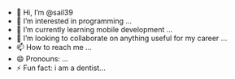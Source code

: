 - 👋 Hi, I’m @sail39
- 👀 I’m interested in programming ...
- 🌱 I’m currently learning mobile development ...
- 💞️ I’m looking to collaborate on anything useful for my career ...
- 📫 How to reach me ...
- 😄 Pronouns: ...
- ⚡ Fun fact: i am a dentist...

<!---
sail39/sail39 is a ✨ special ✨ repository because its `README.md` (this file) appears on your GitHub profile.
You can click the Preview link to take a look at your changes.
--->
